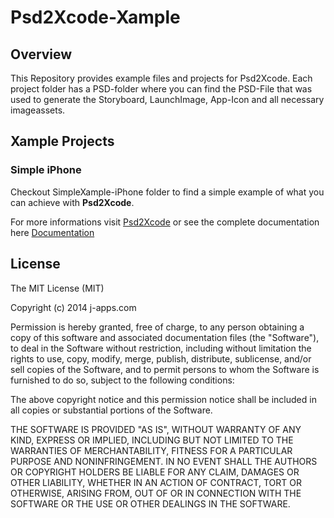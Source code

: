 Psd2Xcode-Xample
================

## Overview
This Repository provides example files and projects for Psd2Xcode. Each project folder has a PSD-folder where you can find the PSD-File that was used to generate the Storyboard, LaunchImage, App-Icon and all necessary imageassets. 

## Xample Projects

### Simple iPhone

Checkout SimpleXample-iPhone folder to find a simple example of what you can achieve with **Psd2Xcode**.

For more informations visit [Psd2Xcode](http://j-apps.com/psd2xcode) or see the complete documentation here [Documentation](http://j-apps.com/psd2xcode/Documentation.html)

## License

The MIT License (MIT)

Copyright (c) 2014 j-apps.com

Permission is hereby granted, free of charge, to any person obtaining a copy
of this software and associated documentation files (the "Software"), to deal
in the Software without restriction, including without limitation the rights
to use, copy, modify, merge, publish, distribute, sublicense, and/or sell
copies of the Software, and to permit persons to whom the Software is
furnished to do so, subject to the following conditions:

The above copyright notice and this permission notice shall be included in all
copies or substantial portions of the Software.

THE SOFTWARE IS PROVIDED "AS IS", WITHOUT WARRANTY OF ANY KIND, EXPRESS OR
IMPLIED, INCLUDING BUT NOT LIMITED TO THE WARRANTIES OF MERCHANTABILITY,
FITNESS FOR A PARTICULAR PURPOSE AND NONINFRINGEMENT. IN NO EVENT SHALL THE
AUTHORS OR COPYRIGHT HOLDERS BE LIABLE FOR ANY CLAIM, DAMAGES OR OTHER
LIABILITY, WHETHER IN AN ACTION OF CONTRACT, TORT OR OTHERWISE, ARISING FROM,
OUT OF OR IN CONNECTION WITH THE SOFTWARE OR THE USE OR OTHER DEALINGS IN THE
SOFTWARE.
